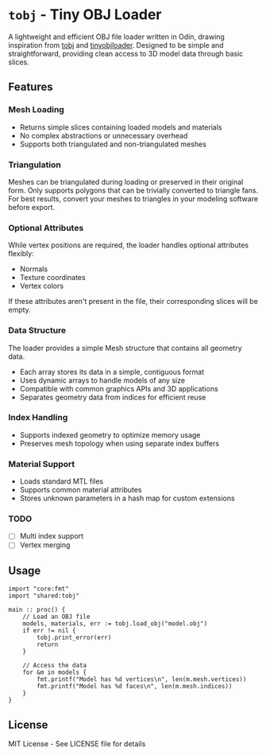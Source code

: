 # `tobj` - Tiny OBJ Loader

A lightweight and efficient OBJ file loader written in Odin, drawing inspiration from [tobj][]
and [tinyobjloader][]. Designed to be simple and straightforward, providing clean access to 3D
model data through basic slices.

[tobj]: https://github.com/Twinklebear/tobj
[tinyobjloader]: https://github.com/syoyo/tinyobjloader

## Features

### Mesh Loading

- Returns simple slices containing loaded models and materials
- No complex abstractions or unnecessary overhead
- Supports both triangulated and non-triangulated meshes

### Triangulation

Meshes can be triangulated during loading or preserved in their original form. Only supports
polygons that can be trivially converted to triangle fans. For best results, convert your
meshes to triangles in your modeling software before export.

### Optional Attributes

While vertex positions are required, the loader handles optional attributes flexibly:

- Normals
- Texture coordinates
- Vertex colors

If these attributes aren't present in the file, their corresponding slices will be empty.

### Data Structure

The loader provides a simple Mesh structure that contains all geometry data.

- Each array stores its data in a simple, contiguous format
- Uses dynamic arrays to handle models of any size
- Compatible with common graphics APIs and 3D applications
- Separates geometry data from indices for efficient reuse

### Index Handling

- Supports indexed geometry to optimize memory usage
- Preserves mesh topology when using separate index buffers

### Material Support

- Loads standard MTL files
- Supports common material attributes
- Stores unknown parameters in a hash map for custom extensions

### TODO

- [ ] Multi index support
- [ ] Vertex merging

## Usage

```odin
import "core:fmt"
import "shared:tobj"

main :: proc() {
    // Load an OBJ file
    models, materials, err := tobj.load_obj("model.obj")
    if err != nil {
        tobj.print_error(err)
        return
    }

    // Access the data
    for &m in models {
        fmt.printf("Model has %d vertices\n", len(m.mesh.vertices))
        fmt.printf("Model has %d faces\n", len(m.mesh.indices))
    }
}
```

## License

MIT License - See LICENSE file for details

